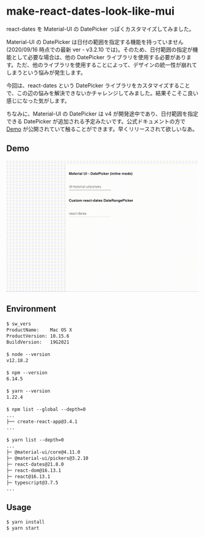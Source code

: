 # make-react-dates-look-like-mui

react-dates を Material-UI の DatePicker っぽくカスタマイズしてみました。

Material-UI の DatePicker は日付の範囲を指定する機能を持っていません(2020/09/16 時点での最新 ver - v3.2.10 では)。そのため、日付範囲の指定が機能として必要な場合は、他の DatePicker ライブラリを使用する必要があります。ただ、他のライブラリを使用することによって、デザインの統一性が崩れてしまうという悩みが発生します。

今回は、react-dates という DatePicker ライブラリをカスタマイズすることで、この辺の悩みを解決できないかチャレンジしてみました。結果そこそこ良い感じになった気がします。

ちなみに、Material-UI の DatePicker は v4 が開発途中であり、日付範囲を指定できる DatePicker が追加される予定みたいです。公式ドキュメントの方で [Demo](https://v4-0-0-alpha-12.material-ui-pickers.dev/demo/daterangepicker#basic-usage) が公開されていて触ることができます。早くリリースされて欲しいなあ。

## Demo

![demo](./demo.gif)

## Environment

```
$ sw_vers
ProductName:	Mac OS X
ProductVersion:	10.15.6
BuildVersion:	19G2021

$ node --version
v12.18.2

$ npm --version
6.14.5

$ yarn --version
1.22.4

$ npm list --global --depth=0
...
├── create-react-app@3.4.1
...

$ yarn list --depth=0
...
├─ @material-ui/core@4.11.0
├─ @material-ui/pickers@3.2.10
├─ react-dates@21.8.0
├─ react-dom@16.13.1
├─ react@16.13.1
├─ typescript@3.7.5
...
```

## Usage

```
$ yarn install
$ yarn start
```
